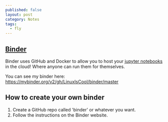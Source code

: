 ```yaml
---
published: false
layout: post
category: Notes
tags:
  - fly
---
```

## [Binder](https://mybinder.org/)

Binder uses GitHub and Docker to allow you to host your [jupyter notebooks](https://jupyter.org/) in the cloud! Where anyone can run them for themselves.

You can see my binder here: https://mybinder.org/v2/gh/LinuxIsCool/binder/master

## How to create your own binder
1. Create a GitHub repo called 'binder' or whatever you want.
2. Follow the instructions on the Binder website.
